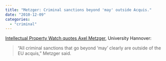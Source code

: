 ```yaml
---
title: "Metzger: Criminal sanctions beyond 'may' outside Acquis."
date: "2010-12-09"
categories: 
  - "criminal"
---
```


[Intellectual Property Watch quotes Axel Metzger](http://www.ip-watch.org/weblog/2010/12/06/%E2%80%98final-final%E2%80%99-acta-text-published-more-discussion-ahead-for-eu/), University Hannover:

> “All criminal sanctions that go beyond ‘may’ clearly are outside of the EU acquis,” Metzger said.
